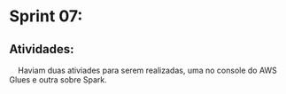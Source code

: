 # Sprint 07:
## Atividades:
&nbsp;&nbsp;&nbsp; Haviam duas ativiades para serem realizadas, uma no console do AWS Glues e outra sobre Spark.